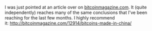 I was just pointed at an article over on
[bitcoinmagazine.com](http://bitcoinmagazine.com). It (quite
independently) reaches many of the same conclusions that I've been
reaching for the last few months. I highly recommend
it: <http://bitcoinmagazine.com/12914/bitcoins-made-in-china/>
